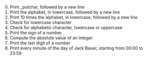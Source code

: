 0. Print _putchar, followed by a new line
1. Print the alphabet, in lowercase, followed by a new line
2. Print 10 times the alphabet, in lowercase, followed by a new line
3. Check for lowercase character
4. Check for alphabetic character, lowercase or uppercase
5. Print the sign of a number
6. Compute the absolute value of an integer
7. Print the last digit of a number
8. Print every minute of the day of Jack Bauer, starting from 00:00 to 23:59
